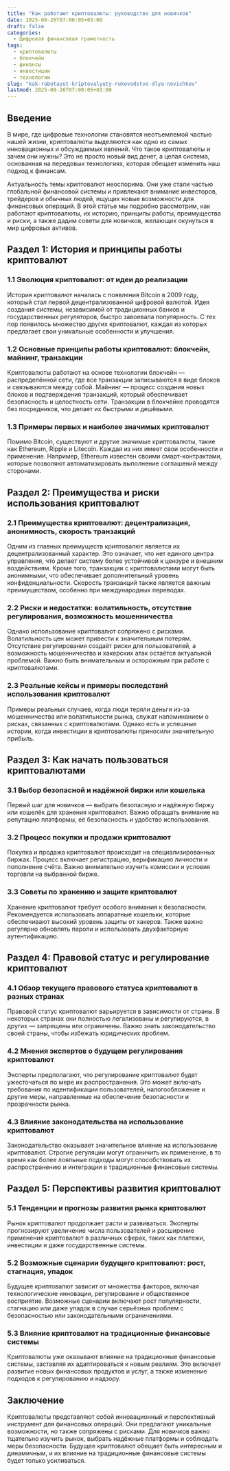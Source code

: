 ```yaml
---
title: "Как работают криптовалюты: руководство для новичков"
date: 2025-08-26T07:00:05+03:00
draft: false
categories:
  - Цифровая финансовая грамотность
tags:
  - криптовалюты
  - блокчейн
  - финансы
  - инвестиции
  - технологии
slug: "kak-rabotayut-kriptovalyuty-rukovodstvo-dlya-novichkov"
lastmod: 2025-08-26T07:00:05+03:00
---
```


## Введение

В мире, где цифровые технологии становятся неотъемлемой частью нашей жизни, криптовалюты выделяются как одно из самых инновационных и обсуждаемых явлений. Что такое криптовалюты и зачем они нужны? Это не просто новый вид денег, а целая система, основанная на передовых технологиях, которая обещает изменить наш подход к финансам.

Актуальность темы криптовалют неоспорима. Они уже стали частью глобальной финансовой системы и привлекают внимание инвесторов, трейдеров и обычных людей, ищущих новые возможности для финансовых операций. В этой статье мы подробно рассмотрим, как работают криптовалюты, их историю, принципы работы, преимущества и риски, а также дадим советы для новичков, желающих окунуться в мир цифровых активов.

## Раздел 1: История и принципы работы криптовалют

### 1.1 Эволюция криптовалют: от идеи до реализации

История криптовалют началась с появления Bitcoin в 2009 году, который стал первой децентрализованной цифровой валютой. Идея создания системы, независимой от традиционных банков и государственных регуляторов, быстро завоевала популярность. С тех пор появилось множество других криптовалют, каждая из которых предлагает свои уникальные особенности и улучшения.

### 1.2 Основные принципы работы криптовалют: блокчейн, майнинг, транзакции

Криптовалюты работают на основе технологии блокчейн — распределённой сети, где все транзакции записываются в виде блоков и связываются между собой. Майнинг — процесс создания новых блоков и подтверждения транзакций, который обеспечивает безопасность и целостность сети. Транзакции в блокчейне проводятся без посредников, что делает их быстрыми и дешёвыми.

### 1.3 Примеры первых и наиболее значимых криптовалют

Помимо Bitcoin, существуют и другие значимые криптовалюты, такие как Ethereum, Ripple и Litecoin. Каждая из них имеет свои особенности и применение. Например, Ethereum известен своими смарт-контрактами, которые позволяют автоматизировать выполнение соглашений между сторонами.

## Раздел 2: Преимущества и риски использования криптовалют

### 2.1 Преимущества криптовалют: децентрализация, анонимность, скорость транзакций

Одним из главных преимуществ криптовалют является их децентрализованный характер. Это означает, что нет единого центра управления, что делает систему более устойчивой к цензуре и внешним воздействиям. Кроме того, транзакции с криптовалютами могут быть анонимными, что обеспечивает дополнительный уровень конфиденциальности. Скорость транзакций также является важным преимуществом, особенно при международных переводах.

### 2.2 Риски и недостатки: волатильность, отсутствие регулирования, возможность мошенничества

Однако использование криптовалют сопряжено с рисками. Волатильность цен может привести к значительным потерям. Отсутствие регулирования создаёт риски для пользователей, а возможность мошенничества и хакерских атак остаётся актуальной проблемой. Важно быть внимательным и осторожным при работе с криптовалютами.

### 2.3 Реальные кейсы и примеры последствий использования криптовалют

Примеры реальных случаев, когда люди теряли деньги из-за мошенничества или волатильности рынка, служат напоминанием о рисках, связанных с криптовалютами. Однако есть и успешные истории, когда инвестиции в криптовалюты приносили значительную прибыль.

## Раздел 3: Как начать пользоваться криптовалютами

### 3.1 Выбор безопасной и надёжной биржи или кошелька

Первый шаг для новичков — выбрать безопасную и надёжную биржу или кошелёк для хранения криптовалют. Важно обращать внимание на репутацию платформы, её безопасность и удобство использования.

### 3.2 Процесс покупки и продажи криптовалют

Покупка и продажа криптовалют происходит на специализированных биржах. Процесс включает регистрацию, верификацию личности и пополнение счёта. Важно внимательно изучить комиссии и условия торговли на выбранной бирже.

### 3.3 Советы по хранению и защите криптовалют

Хранение криптовалют требует особого внимания к безопасности. Рекомендуется использовать аппаратные кошельки, которые обеспечивают высокий уровень защиты от хакеров. Также важно регулярно обновлять пароли и использовать двухфакторную аутентификацию.

## Раздел 4: Правовой статус и регулирование криптовалют

### 4.1 Обзор текущего правового статуса криптовалют в разных странах

Правовой статус криптовалют варьируется в зависимости от страны. В некоторых странах они полностью легализованы и регулируются, в других — запрещены или ограничены. Важно знать законодательство своей страны, чтобы избежать юридических проблем.

### 4.2 Мнения экспертов о будущем регулирования криптовалют

Эксперты предполагают, что регулирование криптовалют будет ужесточаться по мере их распространения. Это может включать требования по идентификации пользователей, налогообложение и другие меры, направленные на обеспечение безопасности и прозрачности рынка.

### 4.3 Влияние законодательства на использование криптовалют

Законодательство оказывает значительное влияние на использование криптовалют. Строгие регуляции могут ограничить их применение, в то время как более лояльные подходы могут способствовать их распространению и интеграции в традиционные финансовые системы.

## Раздел 5: Перспективы развития криптовалют

### 5.1 Тенденции и прогнозы развития рынка криптовалют

Рынок криптовалют продолжает расти и развиваться. Эксперты прогнозируют увеличение числа пользователей и расширение применения криптовалют в различных сферах, таких как платежи, инвестиции и даже государственные системы.

### 5.2 Возможные сценарии будущего криптовалют: рост, стагнация, упадок

Будущее криптовалют зависит от множества факторов, включая технологические инновации, регулирование и общественное восприятие. Возможные сценарии включают рост популярности, стагнацию или даже упадок в случае серьёзных проблем с безопасностью или законодательными ограничениями.

### 5.3 Влияние криптовалют на традиционные финансовые системы

Криптовалюты уже оказывают влияние на традиционные финансовые системы, заставляя их адаптироваться к новым реалиям. Это включает развитие новых финансовых продуктов и услуг, а также изменение подходов к регулированию и надзору.

## Заключение

Криптовалюты представляют собой инновационный и перспективный инструмент для финансовых операций. Они предлагают уникальные возможности, но также сопряжены с рисками. Для новичков важно тщательно изучить рынок, выбрать надёжные платформы и соблюдать меры безопасности. Будущее криптовалют обещает быть интересным и динамичным, и их влияние на традиционные финансовые системы будет только усиливаться.

